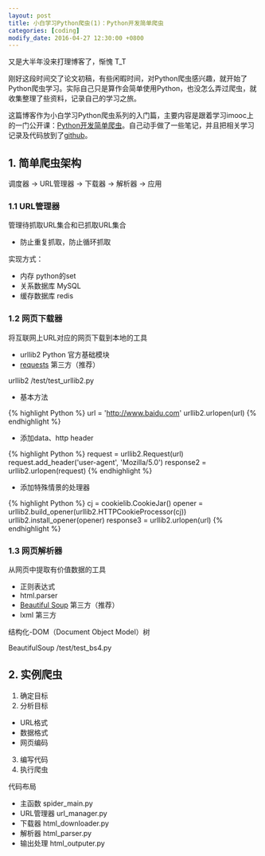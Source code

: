 ```yaml
---
layout: post
title: 小白学习Python爬虫(1)：Python开发简单爬虫
categories: [coding]
modify_date: 2016-04-27 12:30:00 +0800
---
```


又是大半年没来打理博客了，惭愧 T_T

刚好这段时间交了论文初稿，有些闲暇时间，对Python爬虫感兴趣，就开始了Python爬虫学习。实际自己只是算作会简单使用Python，也没怎么弄过爬虫，就收集整理了些资料，记录自己的学习之旅。

这篇博客作为小白学习Python爬虫系列的入门篇，主要内容是跟着学习imooc上的一门公开课：[Python开发简单爬虫](http://www.imooc.com/learn/563)。自己动手做了一些笔记，并且把相关学习记录及代码放到了[github](https://github.com/mrknight-cn/imooc-python-simple-crawler/tree/v1.0)。

## 1. 简单爬虫架构

调度器 -> URL管理器 -> 下载器 -> 解析器 -> 应用

### 1.1 URL管理器
管理待抓取URL集合和已抓取URL集合

* 防止重复抓取，防止循环抓取

实现方式：

* 内存 python的set
* 关系数据库 MySQL
* 缓存数据库 redis

### 1.2 网页下载器
将互联网上URL对应的网页下载到本地的工具

* urllib2 Python 官方基础模块
* [requests](http://docs.python-requests.org/en/master/) 第三方（推荐）

urllib2 /test/test_urllib2.py

* 基本方法

{% highlight Python %}
url = 'http://www.baidu.com'
urllib2.urlopen(url)
{% endhighlight %}

* 添加data、http header

{% highlight Python %}
request = urllib2.Request(url)
request.add_header('user-agent', 'Mozilla/5.0')
response2 = urllib2.urlopen(request)
{% endhighlight %}

* 添加特殊情景的处理器

{% highlight Python %}
cj = cookielib.CookieJar()
opener = urllib2.build_opener(urllib2.HTTPCookieProcessor(cj))
urllib2.install_opener(opener)
response3 = urllib2.urlopen(url)
{% endhighlight %}

### 1.3 网页解析器
从网页中提取有价值数据的工具

* 正则表达式
* html.parser
* [Beautiful Soup](https://www.crummy.com/software/BeautifulSoup/) 第三方（推荐）
* lxml 第三方

结构化-DOM（Document Object Model）树

BeautifulSoup /test/test_bs4.py

## 2. 实例爬虫

1. 确定目标
2. 分析目标
  * URL格式
  * 数据格式
  * 网页编码
3. 编写代码
4. 执行爬虫

代码布局

* 主函数 spider_main.py
* URL管理器 url_manager.py
* 下载器 html_downloader.py
* 解析器 html_parser.py
* 输出处理 html_outputer.py
